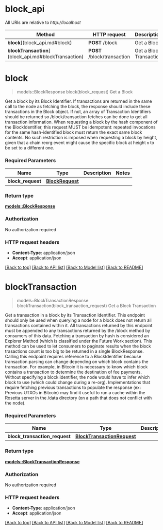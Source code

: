 # block_api

All URIs are relative to *http://localhost*

Method | HTTP request | Description
------------- | ------------- | -------------
**block**](block_api.md#block) | **POST** /block | Get a Block
**blockTransaction**](block_api.md#blockTransaction) | **POST** /block/transaction | Get a Block Transaction


# **block**
> models::BlockResponse block(block_request)
Get a Block

Get a block by its Block Identifier. If transactions are returned in the same call to the node as fetching the block, the response should include these transactions in the Block object. If not, an array of Transaction Identifiers should be returned so /block/transaction fetches can be done to get all transaction information.  When requesting a block by the hash component of the BlockIdentifier, this request MUST be idempotent: repeated invocations for the same hash-identified block must return the exact same block contents.  No such restriction is imposed when requesting a block by height, given that a chain reorg event might cause the specific block at height `n` to be set to a different one. 

### Required Parameters

Name | Type | Description  | Notes
------------- | ------------- | ------------- | -------------
  **block_request** | [**BlockRequest**](BlockRequest.md)|  | 

### Return type

[**models::BlockResponse**](BlockResponse.md)

### Authorization

No authorization required

### HTTP request headers

 - **Content-Type**: application/json
 - **Accept**: application/json

[[Back to top]](#) [[Back to API list]](../README.md#documentation-for-api-endpoints) [[Back to Model list]](../README.md#documentation-for-models) [[Back to README]](../README.md)

# **blockTransaction**
> models::BlockTransactionResponse blockTransaction(block_transaction_request)
Get a Block Transaction

Get a transaction in a block by its Transaction Identifier. This endpoint should only be used when querying a node for a block does not return all transactions contained within it.  All transactions returned by this endpoint must be appended to any transactions returned by the /block method by consumers of this data. Fetching a transaction by hash is considered an Explorer Method (which is classified under the Future Work section).  This method can be used to let consumers to paginate results when the  block trasactions count is too big to be returned in a single BlockResponse.  Calling this endpoint requires reference to a BlockIdentifier because transaction parsing can change depending on which block contains the transaction. For example, in Bitcoin it is necessary to know which block contains a transaction to determine the destination of fee payments. Without specifying a block identifier, the node would have to infer which block to use (which could change during a re-org).  Implementations that require fetching previous transactions to populate the response (ex: Previous UTXOs in Bitcoin) may find it useful to run a cache within the Rosetta server in the /data directory (on a path that does not conflict with the node). 

### Required Parameters

Name | Type | Description  | Notes
------------- | ------------- | ------------- | -------------
  **block_transaction_request** | [**BlockTransactionRequest**](BlockTransactionRequest.md)|  | 

### Return type

[**models::BlockTransactionResponse**](BlockTransactionResponse.md)

### Authorization

No authorization required

### HTTP request headers

 - **Content-Type**: application/json
 - **Accept**: application/json

[[Back to top]](#) [[Back to API list]](../README.md#documentation-for-api-endpoints) [[Back to Model list]](../README.md#documentation-for-models) [[Back to README]](../README.md)

